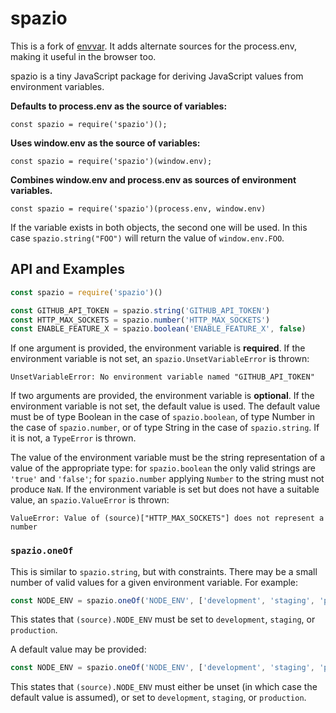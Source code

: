 # spazio

This is a fork of [envvar](https://github.com/plaid/envvar). It adds alternate sources for the process.env, making it useful in the browser too.

spazio is a tiny JavaScript package for deriving JavaScript values from
environment variables.


**Defaults to process.env as the source of variables:**
```
const spazio = require('spazio')();
```

**Uses window.env as the source of variables:**
```
const spazio = require('spazio')(window.env);
```

**Combines window.env and process.env as sources of environment variables.**
```
const spazio = require('spazio')(process.env, window.env)
```
If the variable exists in both objects, the second one will be used. In this case `spazio.string("FOO")` will return the value of `window.env.FOO`. 

## API and Examples
```javascript
const spazio = require('spazio')()

const GITHUB_API_TOKEN = spazio.string('GITHUB_API_TOKEN')
const HTTP_MAX_SOCKETS = spazio.number('HTTP_MAX_SOCKETS')
const ENABLE_FEATURE_X = spazio.boolean('ENABLE_FEATURE_X', false)
```

If one argument is provided, the environment variable is __required__. If the
environment variable is not set, an `spazio.UnsetVariableError` is thrown:

    UnsetVariableError: No environment variable named "GITHUB_API_TOKEN"

If two arguments are provided, the environment variable is __optional__. If the
environment variable is not set, the default value is used. The default value must be of type Boolean in the case of `spazio.boolean`, of type Number in the case of `spazio.number`, or of type String in the case of `spazio.string`. If
it is not, a `TypeError` is thrown.

The value of the environment variable must be the string representation of a
value of the appropriate type: for `spazio.boolean` the only valid strings are
`'true'` and `'false'`; for `spazio.number` applying `Number` to the string
must not produce `NaN`. If the environment variable is set but does not have
a suitable value, an `spazio.ValueError` is thrown:

    ValueError: Value of (source)["HTTP_MAX_SOCKETS"] does not represent a number

### `spazio.oneOf`

This is similar to `spazio.string`, but with constraints. There may be a small
number of valid values for a given environment variable. For example:

```javascript
const NODE_ENV = spazio.oneOf('NODE_ENV', ['development', 'staging', 'production']);
```

This states that `(source).NODE_ENV` must be set to `development`,
`staging`, or `production`.

A default value may be provided:

```javascript
const NODE_ENV = spazio.oneOf('NODE_ENV', ['development', 'staging', 'production'], 'production');
```

This states that `(source).NODE_ENV` must either be unset (in which case the
default value is assumed), or set to `development`, `staging`, or `production`.
